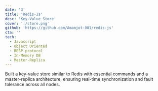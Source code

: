 ```yaml
---
date: '3'
title: 'Redis-Js'
desc: 'Key-Value Store'
cover: './store.png'
github: 'https://github.com/Amanjot-001/redis-js'
cta: ''
tech:
  - Javascript
  - Object Oriented
  - RESP protocol
  - In-Memory DB
  - Master-Replica
---
```


Built a key-value store similar to Redis with essential commands and a master-replica architecture, ensuring real-time synchronization and fault tolerance across all nodes.